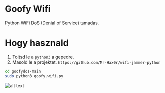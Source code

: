 # Goofy Wifi

Python WiFi DoS (Denial of Service) tamadas.


# Hogy hasznald

1. Toltsd le a  `python3` a gepedre.
2. Masold le a projektet. `https://github.com/Mr-Hax0r/wifi-jammer-python`

  ```bash
  cd goofydos-main
  sudo python3 goofy.wifi.py
  ```


![alt text](https://s4.uupload.ir/files/screenshot_20210907_030356_xcss.png)

